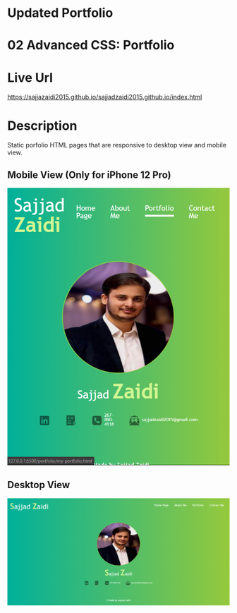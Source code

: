 # Updated Portfolio

# 02 Advanced CSS: Portfolio

# Live Url
https://sajjazaidi2015.github.io/sajjadzaidi2015.github.io/index.html

# Description
Static porfolio HTML pages that are responsive to desktop view and mobile view.


## Mobile View (Only for iPhone 12 Pro)

![Personal profile. Mobile View](./assets/images/sajjazaidi2015.github.io_sajjadzaidi2015.github.io_index.html(iPhone%2012%20Pro).png)

## Desktop View

![Personal profile. Desktop View](./assets/images/sajjazaidi2015.github.io_sajjadzaidi2015.github.io_index.html.png)
